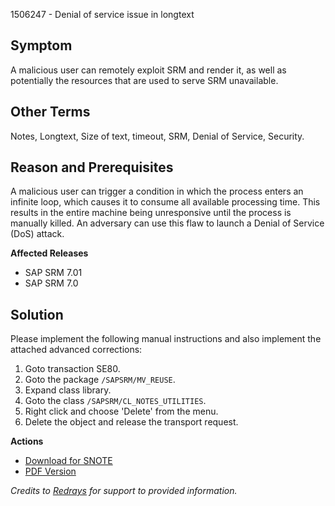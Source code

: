 1506247 - Denial of service issue in longtext

## Symptom

A malicious user can remotely exploit SRM and render it, as well as potentially the resources that are used to serve SRM unavailable.

## Other Terms

Notes, Longtext, Size of text, timeout, SRM, Denial of Service, Security.

## Reason and Prerequisites

A malicious user can trigger a condition in which the process enters an infinite loop, which causes it to consume all available processing time. This results in the entire machine being unresponsive until the process is manually killed. An adversary can use this flaw to launch a Denial of Service (DoS) attack.

**Affected Releases**
- SAP SRM 7.01
- SAP SRM 7.0

## Solution

Please implement the following manual instructions and also implement the attached advanced corrections:

1. Goto transaction SE80.
2. Goto the package `/SAPSRM/MV_REUSE`.
3. Expand class library.
4. Goto the class `/SAPSRM/CL_NOTES_UTILITIES`.
5. Right click and choose 'Delete' from the menu.
6. Delete the object and release the transport request.

**Actions**
- [Download for SNOTE](https://notesdownloads.sap.com/note/0040000008924082017)
- [PDF Version](https://userapps.support.sap.com/sap/support/sfm/notes/print/0001506247?language=en-US&token=29882896E46D1056CA84942969AFAAF7)

*Credits to [Redrays](https://redrays.io) for support to provided information.*